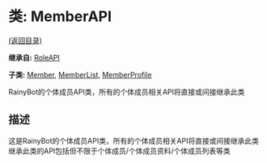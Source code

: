 # 类: MemberAPI  
[(返回目录)](README.md)  
  
**继承自:** [RoleAPI](RoleAPI.md)  
  
**子类:** [Member](Member.md), [MemberList](MemberList.md), [MemberProfile](MemberProfile.md)  
  
RainyBot的个体成员API类，所有的个体成员相关API将直接或间接继承此类  
  
## 描述  
  
这是RainyBot的个体成员API类，所有的个体成员相关API将直接或间接继承此类   
继承此类的API包括但不限于个体成员/个体成员资料/个体成员列表等类  
  

